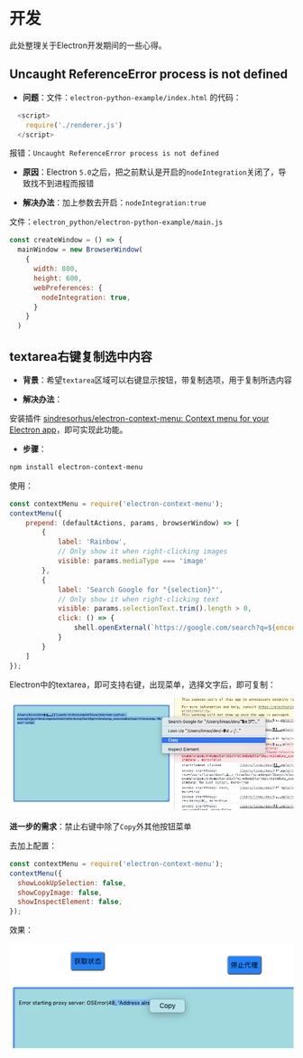 # 开发

此处整理关于Electron开发期间的一些心得。

## Uncaught ReferenceError process is not defined

* **问题**：文件：`electron-python-example/index.html`
的代码：

```js
  <script>
    require('./renderer.js')
  </script>
```

报错：`Uncaught ReferenceError process is not defined`

* **原因**：Electron `5.0`之后，把之前默认是开启的`nodeIntegration`关闭了，导致找不到进程而报错

* **解决办法**：加上参数去开启：`nodeIntegration:true`

文件：`electron_python/electron-python-example/main.js`

```js
const createWindow = () => {
  mainWindow = new BrowserWindow(
    {
      width: 800,
      height: 600,
      webPreferences: {
        nodeIntegration: true,
      }
    }
  )
```

## textarea右键复制选中内容

* **背景**：希望`textarea`区域可以右键显示按钮，带复制选项，用于复制所选内容

* **解决办法**：

安装插件 [sindresorhus/electron-context-menu: Context menu for your Electron app](https://github.com/sindresorhus/electron-context-menu)，即可实现此功能。

* **步骤**：

```bash
npm install electron-context-menu
```

使用：

```js
const contextMenu = require('electron-context-menu');
contextMenu({
    prepend: (defaultActions, params, browserWindow) => [
        {
            label: 'Rainbow',
            // Only show it when right-clicking images
            visible: params.mediaType === 'image'
        },
        {
            label: 'Search Google for "{selection}"',
            // Only show it when right-clicking text
            visible: params.selectionText.trim().length > 0,
            click: () => {
                shell.openExternal(`https://google.com/search?q=${encodeURIComponent(params.selectionText)}`);
            }
        }
    ]
});
```

Electron中的textarea，即可支持右键，出现菜单，选择文字后，即可复制：

![textarea_right_menu_copy](../../assets/img/textarea_right_menu_copy.png)

**进一步的需求**：禁止右键中除了`Copy`外其他按钮菜单

去加上配置：

```js
const contextMenu = require('electron-context-menu');
contextMenu({
  showLookUpSelection: false,
  showCopyImage: false,
  showInspectElement: false,
});
```

效果：

![textarea_context_menu_only_copy](../../assets/img/textarea_context_menu_only_copy.png)
